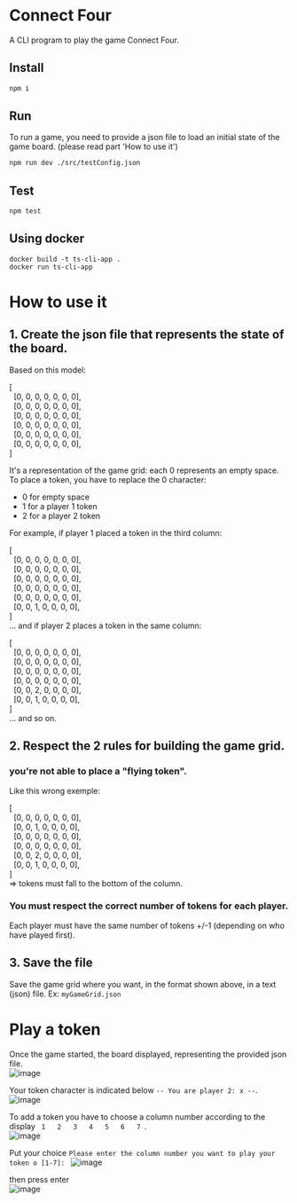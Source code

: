 # Connect Four

A CLI program to play the game Connect Four.

## Install

```bash
npm i
```

## Run

To run a game, you need to provide a json file to load an initial state of the game board. (please read part 'How to use it')

```bash
npm run dev ./src/testConfig.json
```

## Test

```bash
npm test
```

## Using docker

```bach
docker build -t ts-cli-app .
docker run ts-cli-app
```

# How to use it

## 1. Create the json file that represents the state of the board.

Based on this model:

[  
  [0, 0, 0, 0, 0, 0, 0],  
  [0, 0, 0, 0, 0, 0, 0],  
  [0, 0, 0, 0, 0, 0, 0],  
  [0, 0, 0, 0, 0, 0, 0],  
  [0, 0, 0, 0, 0, 0, 0],  
  [0, 0, 0, 0, 0, 0, 0],  
]

It's a representation of the game grid: each 0 represents an empty space. To place a token, you have to replace the 0 character:

- 0 for empty space
- 1 for a player 1 token
- 2 for a player 2 token

For example, if player 1 placed a token in the third column:

[  
  [0, 0, 0, 0, 0, 0, 0],  
  [0, 0, 0, 0, 0, 0, 0],  
  [0, 0, 0, 0, 0, 0, 0],  
  [0, 0, 0, 0, 0, 0, 0],  
  [0, 0, 0, 0, 0, 0, 0],  
  [0, 0, 1, 0, 0, 0, 0],  
]  
... and if player 2 places a token in the same column:

[  
  [0, 0, 0, 0, 0, 0, 0],  
  [0, 0, 0, 0, 0, 0, 0],  
  [0, 0, 0, 0, 0, 0, 0],  
  [0, 0, 0, 0, 0, 0, 0],  
  [0, 0, 2, 0, 0, 0, 0],  
  [0, 0, 1, 0, 0, 0, 0],  
]  
... and so on.

## 2. Respect the 2 rules for building the game grid.

### you're not able to place a "flying token".

Like this wrong exemple:

[  
   [0, 0, 0, 0, 0, 0, 0],  
   [0, 0, 1, 0, 0, 0, 0],  
   [0, 0, 0, 0, 0, 0, 0],  
   [0, 0, 0, 0, 0, 0, 0],  
   [0, 0, 2, 0, 0, 0, 0],  
   [0, 0, 1, 0, 0, 0, 0],  
 ]  
 => tokens must fall to the bottom of the column.

### You must respect the correct number of tokens for each player.

Each player must have the same number of tokens +/-1 (depending on who have played first).

## 3. Save the file

Save the game grid where you want, in the format shown above, in a text (json) file.
Ex: `myGameGrid.json`

# Play a token

Once the game started, the board displayed, representing the provided json file.  
![image](https://github.com/user-attachments/assets/65182e94-1e5d-412d-942e-1e1cc8a9ceb9)

Your token character is indicated below `-- You are player 2: x --`.  
![image](https://github.com/user-attachments/assets/25fe91eb-c74f-4234-b151-1d8180b2f15c)

To add a token you have to choose a column number according to the display `  1   2   3   4   5   6   7  `.  
![image](https://github.com/user-attachments/assets/a524a759-e02a-44d6-b4cc-ee9584309832)

Put your choice `Please enter the column number you want to play your token o [1-7]: `
![image](https://github.com/user-attachments/assets/3a60862a-46ba-414d-abfd-8038e1bb1a12)

then press enter  
![image](https://github.com/user-attachments/assets/52a567ac-5714-4054-8881-9a7b8d639ba8)
